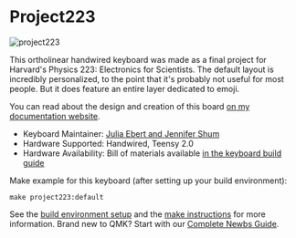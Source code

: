# Project223

![project223](https://i.imgur.com/285lQp8.jpg)

This ortholinear handwired keyboard was made as a final project for Harvard's Physics 223: Electronics for Scientists. The default layout is incredibly personalized, to the point that it's probably not useful for most people. But it does feature an entire layer dedicated to emoji.

You can read about the design and creation of this board [on my documentation website](https://docs.juliaebert.com/projects/keyboard).

* Keyboard Maintainer: [Julia Ebert and Jennifer Shum](https://github.com/jtebert)
* Hardware Supported: Handwired, Teensy 2.0
* Hardware Availability: Bill of materials available [in the keyboard build guide](https://docs.juliaebert.com/projects/keyboard#bill-of-materials)

Make example for this keyboard (after setting up your build environment):

    make project223:default

See the [build environment setup](https://docs.qmk.fm/#/getting_started_build_tools) and the [make instructions](https://docs.qmk.fm/#/getting_started_make_guide) for more information. Brand new to QMK? Start with our [Complete Newbs Guide](https://docs.qmk.fm/#/newbs).
